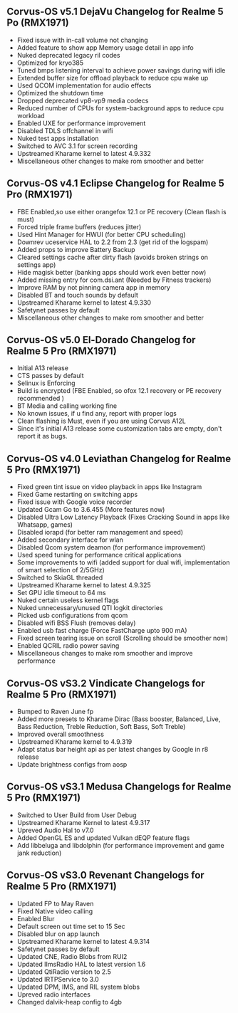 ## Corvus-OS v5.1 DejaVu Changelog for Realme 5 Po (RMX1971)

- Fixed issue with in-call volume not changing
- Added feature to show app Memory usage detail in app info 
- Nuked deprecated legacy ril codes
- Optimized for kryo385
- Tuned bmps listening interval to achieve power savings during wifi idle
- Extended buffer size for offload playback to reduce cpu wake up
- Used QCOM implementation for audio effects
- Optimized the shutdown time 
- Dropped deprecated vp8-vp9 media codecs
- Reduced number of CPUs for system-background apps to reduce cpu workload 
- Enabled UXE for performance improvement 
- Disabled TDLS offchannel in wifi
- Nuked test apps installation 
- Switched to AVC 3.1 for screen recording
- Upstreamed Kharame kernel to latest 4.9.332
- Miscellaneous other changes to make rom smoother and better

## Corvus-OS v4.1 Eclipse Changelog for Realme 5 Pro (RMX1971)

- FBE Enabled,so use either orangefox 12.1 or PE recovery (Clean flash is must)
- Forced triple frame buffers (reduces jitter)
- Used Hint Manager for HWUI (for better CPU scheduling)
- Downrev uceservice HAL to 2.2 from 2.3 (get rid of the logspam) 
- Added props to improve Battery Backup 
- Cleared settings cache after dirty flash (avoids broken strings on settings app) 
- Hide magisk better (banking apps should work even better now) 
- Added missing entry for com.dsi.ant (Needed by Fitness trackers)
- Improve RAM by not pinning camera app in memory
- Disabled BT and touch sounds by default
- Upstreamed Kharame kernel to latest 4.9.330
- Safetynet passes by default 
- Miscellaneous other changes to make rom smoother and better

## Corvus-OS v5.0 El-Dorado Changelog for Realme 5 Pro (RMX1971)

- Initial A13 release
- CTS passes by default
- Selinux is Enforcing
- Build is encrypted (FBE Enabled, so ofox 12.1 recovery or PE recovery recommended )
- BT Media and calling working fine
- No known issues, if u find any, report with proper logs
- Clean flashing is Must, even if you are using Corvus A12L
- Since it's initial A13 release some customization tabs are empty, don't report it as bugs.


## Corvus-OS v4.0 Leviathan Changelog for Realme 5 Pro (RMX1971)

- Fixed green tint issue on video playback in apps like Instagram 
- Fixed Game restarting on switching apps
- Fixed issue with Google voice recorder
- Updated Gcam Go to 3.6.455 (More features now)
- Disabled Ultra Low Latency Playback (Fixes Cracking Sound in apps like Whatsapp, games)
- Disabled iorapd (for better ram management and speed)
- Added secondary interface for wlan
- Disabled Qcom system deamon (for performance improvement) 
- Used speed tuning for performance critical applications
- Some improvements to wifi (added support for dual wifi, implementation of smart selection of 2/5GHz)
- Switched to SkiaGL threaded
- Upstreamed Kharame kernel to latest 4.9.325
- Set GPU idle timeout to 64 ms
- Nuked certain useless kernel flags 
- Nuked unnecessary/unused QTI logkit directories
- Picked usb configurations from qcom
- Disabled wifi BSS Flush (removes delay) 
- Enabled usb fast charge (Force FastCharge upto 900 mA) 
- Fixed screen tearing issue on scroll (Scrolling should be smoother now)
- Enabled QCRIL radio power saving
- Miscellaneous changes to make rom smoother and improve performance


## Corvus-OS vS3.2 Vindicate Changelogs for Realme 5 Pro (RMX1971)

- Bumped to Raven June fp
- Added more presets to Kharame Dirac (Bass booster, Balanced, Live, Bass Reduction, Treble Reduction, Soft Bass, Soft Treble)
- Improved overall smoothness
- Upstreamed Kharame kernel to 4.9.319
- Adapt status bar height api as per latest changes by Google in r8 release
- Update brightness configs from aosp

## Corvus-OS vS3.1 Medusa Changelogs for Realme 5 Pro (RMX1971)

- Switched to User Build from User Debug
- Upstreamed Kharame Kernel to latest 4.9.317
- Upreved Audio Hal to v7.0
- Added OpenGL ES and updated Vulkan dEQP feature flags
- Add libbeluga and libdolphin (for performance improvement and game jank reduction) 

## Corvus-OS vS3.0 Revenant Changelogs for Realme 5 Pro (RMX1971)

- Updated FP to May Raven
- Fixed Native video calling
- Enabled Blur
- Default screen out time set to 15 Sec
- Disabled blur on app launch
- Upstreamed Kharame kernel to latest 4.9.314
- Safetynet passes by default
- Updated CNE, Radio Blobs from RUI2
- Updated IImsRadio HAL to latest version 1.6
- Updated QtiRadio version to 2.5
- Updated IRTPService to 3.0
- Updated  DPM, IMS, and RIL system blobs
- Upreved  radio interfaces
- Changed dalvik-heap config to 4gb
